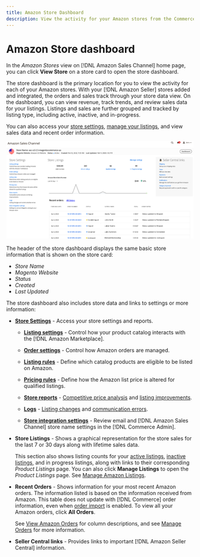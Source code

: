 ```yaml
---
title: Amazon Store Dashboard
description: View the activity for your Amazon stores from the Commerce Admin using the Amazon store dashboard.
---
```


# Amazon Store dashboard


In the _Amazon Stores_ view on [!DNL Amazon Sales Channel] home page, you can click **View Store** on a store card to open the store dashboard.

The store dashboard is the primary location for you to view the activity for each of your Amazon stores. With your [!DNL Amazon Seller] stores added and integrated, the orders and sales track through your store data view. On the dashboard, you can view revenue, track trends, and review sales data for your listings. Listings and sales are further grouped and tracked by listing type, including active, inactive, and in-progress.

You can also access your [store settings](./ob-store-review.md), [manage your listings](./managing-product-listings.md), and view sales data and recent order information.

![Amazon Store dashboard](assets/amazon-store-dashboard.png)

The header of the store dashboard displays the same basic store information that is shown on the store card:

- _Store Name_
- _Magento Website_
- _Status_
- _Created_
- _Last Updated_

The store dashboard also includes store data and links to settings or more information:

- [**Store Settings**](./ob-store-review.md) - Access your store settings and reports.

  - [**Listing settings**](./listing-settings.md) - Control how your product catalog interacts with the [!DNL Amazon Marketplace].

  - [**Order settings**](./order-settings.md) - Control how Amazon orders are managed.

  - [**Listing rules**](./listing-rules.md) - Define which catalog products are eligible to be listed on Amazon.

  - [**Pricing rules**](./pricing-products.md) - Define how the Amazon list price is altered for qualified listings.

  - [**Store reports**](./amazon-logs-reports.md) - [Competitive price analysis](./competitive-price-analysis.md) and [listing improvements](./listing-improvements.md).

  - [**Logs**](./amazon-logs-reports.md) - [Listing changes](./listing-changes-log.md) and [communication errors](./communication-errors-log.md).

  - [**Store integration settings**](./store-integration-settings.md) - Review email and [!DNL Amazon Sales Channel] store name settings in the [!DNL Commerce Admin].

- **Store Listings** - Shows a graphical representation for the store sales for the last 7 or 30 days along with lifetime sales data.

   This section also shows listing counts for your [active listings](./active-listings.md), [inactive listings](./inactive-listings.md), and in progress listings, along with links to their corresponding _Product Listings_ page. You can also click **Manage Listings** to open the _Product Listings_ page. See [Manage Amazon Listings](./managing-product-listings.md).

- **Recent Orders** - Shows information for your most recent Amazon orders. The information listed is based on the information received from Amazon. This table does not update with [!DNL Commerce] order information, even when [order import](./order-settings.md) is enabled. To view all your Amazon orders, click **All Orders**.

   See [View Amazon Orders](./amazon-orders-all.md) for column descriptions,  and see [Manage Orders](./managing-orders.md) for more information.

- **Seller Central links** - Provides links to important [!DNL Amazon Seller Central] information.
